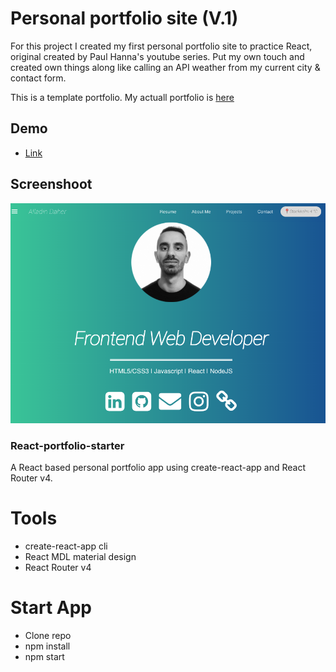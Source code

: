 # Personal portfolio site (V.1)
For this project I created my first personal portfolio site to practice React, original created by Paul Hanna's youtube series. 
Put my own touch and created own things along like calling an API weather from my current city & contact form. 

This is a template portfolio. My actuall portfolio is [here](https://www.alladindaher.se/)

## Demo
- [Link](https://ad757.surge.sh)

## Screenshoot
![](screen.jpg)

### React-portfolio-starter
A React based personal portfolio app using create-react-app and React Router v4.

# Tools
* create-react-app cli
* React MDL material design
* React Router v4

# Start App
* Clone repo
* npm install
* npm start
